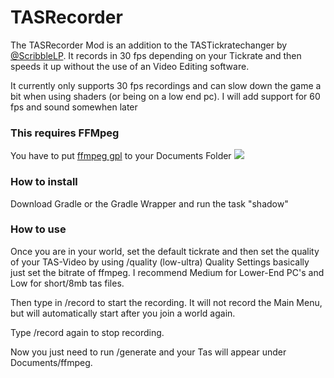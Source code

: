 # TASRecorder
The TASRecorder Mod is an addition to the TASTickratechanger by <a href="https://github.com/ScribbleLP/TASTickratechanger">@ScribbleLP</a>.
It records in 30 fps depending on your Tickrate and then speeds it up without the use of an Video Editing software.

It currently only supports 30 fps recordings and can slow down the game a bit when using shaders (or being on a low end pc).
I will add support for 60 fps and sound somewhen later

<h3>This requires FFMpeg</h3>
You have to put <a href="https://github.com/BtbN/FFmpeg-Builds/releases">ffmpeg gpl</a> to your Documents Folder
<img src="https://i.ibb.co/QcCzywx/image.png"></img>
<h3>How to install</h3>
Download Gradle or the Gradle Wrapper and run the task "shadow"
<h3>How to use</h3>
Once you are in your world, set the default tickrate and then set the quality of your TAS-Video by using /quality (low-ultra)
Quality Settings basically just set the bitrate of ffmpeg. I recommend Medium for Lower-End PC's and Low for short/8mb tas files.

Then type in /record to start the recording.
It will not record the Main Menu, but will automatically start after you join a world again.

Type /record again to stop recording.

Now you just need to run /generate and your Tas will appear under Documents/ffmpeg.
